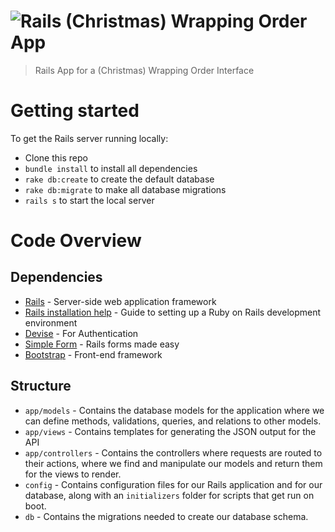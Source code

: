 # ![Rails (Christmas) Wrapping Order App](project-logo.png)

> Rails App for a (Christmas) Wrapping Order Interface

# Getting started

To get the Rails server running locally:

- Clone this repo
- `bundle install` to install all dependencies
- `rake db:create` to create the default database
- `rake db:migrate` to make all database migrations
- `rails s` to start the local server



# Code Overview

## Dependencies

- [Rails](https://rubyonrails.org/) - Server-side web application framework
- [Rails installation help](https://gorails.com/setup/) - Guide to setting up a Ruby on Rails development environment
- [Devise](https://github.com/plataformatec/devise) - For Authentication
- [Simple Form](https://github.com/plataformatec/simple_form) - Rails forms made easy
- [Bootstrap](https://getbootstrap.com/) - Front-end framework

## Structure

- `app/models` - Contains the database models for the application where we can define methods, validations, queries, and relations to other models.
- `app/views` - Contains templates for generating the JSON output for the API
- `app/controllers` - Contains the controllers where requests are routed to their actions, where we find and manipulate our models and return them for the views to render.
- `config` - Contains configuration files for our Rails application and for our database, along with an `initializers` folder for scripts that get run on boot.
- `db` - Contains the migrations needed to create our database schema.
